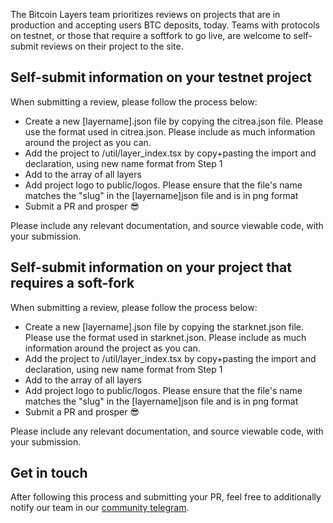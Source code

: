 The Bitcoin Layers team prioritizes reviews on projects that are in production and accepting users BTC deposits, today. Teams with protocols on testnet, or those that require a softfork to go live, are welcome to self-submit reviews on their project to the site.

## Self-submit information on your testnet project

When submitting a review, please follow the process below:

- Create a new [layername].json file by copying the citrea.json file. Please use the format used in citrea.json. Please include as much information around the project as you can.
- Add the project to /util/layer_index.tsx by copy+pasting the import and declaration, using new name format from Step 1
- Add to the array of all layers
- Add project logo to public/logos. Please ensure that the file's name matches the "slug" in the [layername]json file and is in png format
- Submit a PR and prosper :sunglasses:

Please include any relevant documentation, and source viewable code, with your submission.

## Self-submit information on your project that requires a soft-fork

When submitting a review, please follow the process below:

- Create a new [layername].json file by copying the starknet.json file. Please use the format used in starknet.json. Please include as much information around the project as you can.
- Add the project to /util/layer_index.tsx by copy+pasting the import and declaration, using new name format from Step 1
- Add to the array of all layers
- Add project logo to public/logos. Please ensure that the file's name matches the "slug" in the [layername]json file and is in png format
- Submit a PR and prosper :sunglasses:

Please include any relevant documentation, and source viewable code, with your submission.

## Get in touch

After following this process and submitting your PR, feel free to additionally notify our team in our [community telegram](https://t.me/+8rv-1I2gkmQ4ZmJh).

